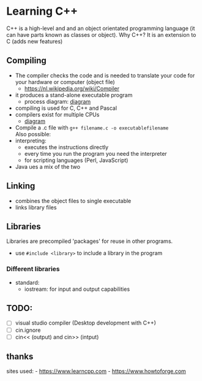 # Learning C++
C++ is a high-level and and an object orientated programming language (it can have parts known as classes or object).
Why C++? It is an extension to C (adds new features) 

## Compiling
- The compiler checks the code and is needed to translate your code for your hardware or computer (object file)  
	- https://nl.wikipedia.org/wiki/Compiler
- it produces a stand-alone executable program
	- process diagram: [diagram](https://www.learncpp.com/images/CppTutorial/Chapter0/Compiling-min.png)
- compiling is used for C, C++ and Pascal
- compilers exist for multiple CPUs
	- [diagram](https://www.learncpp.com/images/CppTutorial/Chapter0/Portability-min.png)
- Compile a .c file with `g++ filename.c -o executablefilename`  
Also possible:
- interpreting:
	- executes the instructions directly 
	- every time you run the program you need the interpreter
	- for scripting languages (Perl, JavaScript)
- Java ues a mix of the two

## Linking
- combines the object files to single executable
- links library files

## Libraries
Libraries are precompiled 'packages' for reuse in other programs.
- use `#include <library>` to include a library in the program 

### Different libraries
- standard:
	- iostream: for input and output capabilities

## TODO:

- [ ] visual studio compiler (Desktop development with C++)
- [ ] cin.ignore
- [ ] cin<< (output) and cin>> (intput)

## thanks
sites used:
	- https://www.learncpp.com
	- https://www.howtoforge.com

